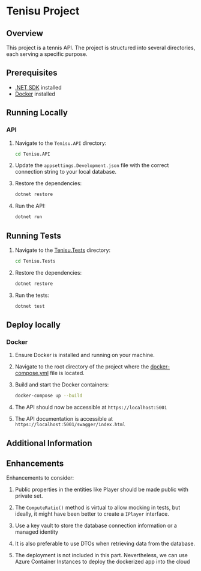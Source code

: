 # Tenisu Project

## Overview

This project is a tennis API. The project is structured into several directories, each serving a specific purpose.

## Prerequisites

- [.NET SDK](https://dotnet.microsoft.com/download) installed
- [Docker](https://www.docker.com/get-started) installed

## Running Locally

### API

1. Navigate to the `Tenisu.API` directory:
    ```sh
    cd Tenisu.API
    ```

2. Update the `appsettings.Development.json` file with the correct connection string to your local database.

3. Restore the dependencies:
    ```sh
    dotnet restore
    ```

4. Run the API:
    ```sh
    dotnet run
    ```



## Running Tests

1. Navigate to the [Tenisu.Tests](https://github.com/fayssal-az/tenisu/tree/dev/Tenisu.Tests) directory:
    ```sh
    cd Tenisu.Tests
    ```

2. Restore the dependencies:
    ```sh
    dotnet restore
    ```

3. Run the tests:
    ```sh
    dotnet test
    ```

## Deploy locally

### Docker

1. Ensure Docker is installed and running on your machine.

2. Navigate to the root directory of the project where the [docker-compose.yml](https://github.com/fayssal-az/tenisu/blob/dev/docker-compose.yml) file is located.

3. Build and start the Docker containers:
    ```sh
    docker-compose up --build
    ```

4. The API should now be accessible at `https://localhost:5001` 

5. The API documentation is accessible at `https://localhost:5001/swagger/index.html`


## Additional Information

## Enhancements

Enhancements to consider:

1. Public properties in the entities like Player should be made public with private set.

2. The `ComputeRatio()` method is virtual to allow mocking in tests, but ideally, it might have been better to create a `IPlayer` interface.

3. Use a key vault to store the database connection information or a managed identity

4. It is also preferable to use DTOs when retrieving data from the database.

5. The deployment is not included in this part. Nevertheless, we can use Azure Container Instances to deploy the dockerized app into the cloud




